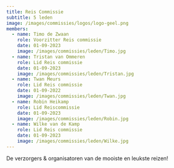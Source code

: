 ```yaml
---
title: Reis Commissie
subtitle: 5 leden
image: /images/commissies/logos/logo-geel.png
members:
  - name: Timo de Zwaan
    role: Voorzitter Reis commissie
    date: 01-09-2023
    image: /images/commissies/leden/Timo.jpg
  - name: Tristan van Ommeren
    role: Lid Reis commissie
    date: 01-09-2023
    image: /images/commissies/leden/Tristan.jpg
  - name: Twan Meurs
    role: Lid Reis commissie
    date: 01-09-2022
    image: /images/commissies/leden/Twan.jpg
  - name: Robin Heikamp
    role: Lid Reiscommissie
    date: 01-09-2023
    image: /images/commissies/leden/Robin.jpg
  - name: Wilke van de Kamp
    role: Lid Reis commissie
    date: 01-09-2023
    image: /images/commissies/leden/Wilke.jpg
---
```


De verzorgers & organisatoren van de mooiste en leukste reizen!